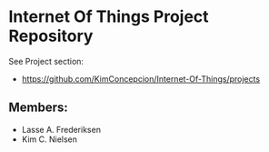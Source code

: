 # Internet Of Things Project Repository
See Project section:
- https://github.com/KimConcepcion/Internet-Of-Things/projects

## Members:
- Lasse A. Frederiksen
- Kim C. Nielsen
